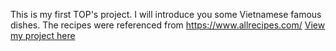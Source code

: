 This is my first TOP's project.
I will introduce you some Vietnamese famous dishes.
The recipes were referenced from https://www.allrecipes.com/
<a href="">View my project here</a>